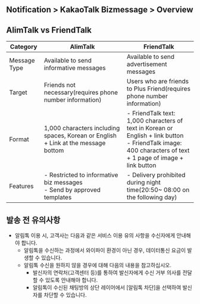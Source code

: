## Notification > KakaoTalk Bizmessage > Overview


## AlimTalk vs FriendTalk
| Category     | AlimTalk                                                     | FriendTalk                                                   |
| ------------ | ------------------------------------------------------------ | ------------------------------------------------------------ |
| Message Type | Available to send informative messages                       | Available to send advertisement messages                     |
| Target       | Friends not necessary(requires phone number information)    | Users who are friends to Plus Friend(requires phone number information) |
| Format       | 1,000 characters including spaces, Korean or English + Link at the message bottom | - FriendTalk text: 1,000 characters of text in Korean or English + link button<br />- FriendTalk image: 400 characters of text + 1 page of image + link button |
| Features     | - Restricted to informative biz messages <br />- Send by approved templates | - Delivery prohibited during night time(20:50~ 08:00 on the following day) |

## 발송 전 유의사항
* 알림톡 이용 시, 고객사는 다음과 같은 서비스 이용 유의 사항을 수신자에게 안내해야 합니다.
  * 알림톡을 수신하는 과정에서 와이파이 환경이 아닌 경우, 데이터통신 요금이 발생할 수 있습니다.
  * 알림톡 수신을 원하지 않을 경우에 대해 다음의 내용을 참고하십시오.
    * 발신자의 연락처(고객센터 등)를 통하여 발신자에게 수신 거부 의사를 전달할 수 있도록 안내해야 합니다.
    * 알림톡이 수신된 채팅방의 상단 레이어에서 [알림톡 차단]을 선택하여 발신자를 차단할 수 있습니다.
